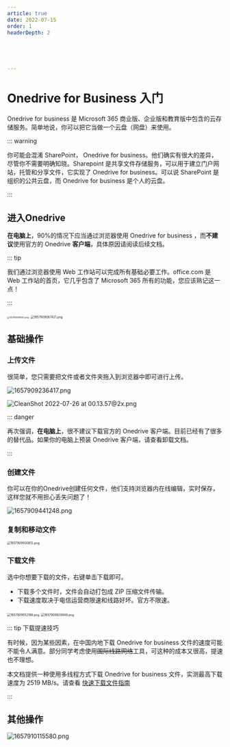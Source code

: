```yaml
---
article: true
date: 2022-07-15
order: 1
headerDepth: 2





---
```


# Onedrive for Business 入门

Onedrive for business 是 Microsoft 365 商业版、企业版和教育版中包含的云存储服务。简单地说，你可以把它当做一个云盘（网盘）来使用。 

::: warning

你可能会混淆 SharePoint， Onedrive for business。他们确实有很大的差异，尽管你不需要明确知晓。Sharepoint 是共享文件存储服务，可以用于建立门户网站，托管和分享文件，它实现了 Onedrive for business。可以说 SharePoint 是组织的公共云盘，而 Onedrive for business 是个人的云盘。

:::

## 进入Onedrive

**在电脑上**，90%的情况下应当通过浏览器使用 Onedrive for business ，而**不建议**使用官方的 Onedrive **客户端**，具体原因请阅读后续文档。

::: tip

我们通过浏览器使用 Web 工作站可以完成所有基础必要工作。office.com 是 Web 工作站的首页，它几乎包含了 Microsoft 365 所有的功能，您应该熟记这一点！

:::

<img src="https://static-file.hk.zxg.red/2022/07/16/67d68e27db727.png" alt="1657908998363.png" style="zoom: 33%;" />

<img src="https://static-file.hk.zxg.red/2022/07/16/2766300fdeb31.png" alt="1657909067421.png" style="zoom:50%;" />

## 基础操作

### 上传文件

很简单，您只需要把文件或者文件夹拖入到浏览器中即可进行上传。

![1657909236417.png](https://static-file.hk.zxg.red/2022/07/16/2299c027fa567.png)

![CleanShot 2022-07-26 at 00.13.57@2x.png](https://static-file.hk.zxg.red/2022/07/26/1f930e8ee0270.png)

::: danger

再次强调，**在电脑上**，很不建议下载官方的 Onedrive 客户端。目前已经有了很多的替代品。如果你的电脑上预装 Onedrive 客户端，请查看卸载文档。

:::

### 创建文件

你可以在你的Onedrive创建任何文件，他们支持浏览器内在线编辑，实时保存，这样您就不用担心丢失问题了！

![1657909441248.png](https://static-file.hk.zxg.red/2022/07/16/82110de580586.png)

### 复制和移动文件

<img src="https://static-file.hk.zxg.red/2022/07/16/5261cd293e0e0.png" alt="1657909500812.png" style="zoom:50%;" />

### 下载文件

选中你想要下载的文件，右键单击下载即可。

- 下载多个文件时，文件会自动打包成 ZIP 压缩文件传输。
- 下载速度取决于电信运营商限速和线路好坏。官方不限速。

<img src="https://static-file.hk.zxg.red/2022/07/16/2905653226a14.png" alt="1657909552188.png" style="zoom:50%;" />

<img src="https://static-file.hk.zxg.red/2022/07/16/5dbdf1a7e7dce.png" alt="1657909928949.png" style="zoom:50%;" />

::: tip 下载提速技巧

有时候，因为某些因素，在中国内地下载 Onedrive for business 文件的速度可能不能令人满意。部分同学考虑使用~~国际线路网络~~工具，可这种的成本又很高，提速也不理想。

本文档提供一种使用多线程方式下载  Onedrive for business 文件，实测最高下载速度为 2519 MB/s。请查看 [快速下载文件指南](/support/od/fast-download.html)

:::

## 其他操作

![1657910115580.png](https://static-file.hk.zxg.red/2022/07/16/fa824ac270eda.png)
